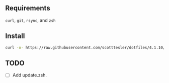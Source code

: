## Requirements

`curl`, `git`, `rsync`, and `zsh`

## Install

```bash
curl -o- https://raw.githubusercontent.com/scotttesler/dotfiles/4.1.10/install.sh | zsh
```

## TODO

- [ ] Add update.zsh.
